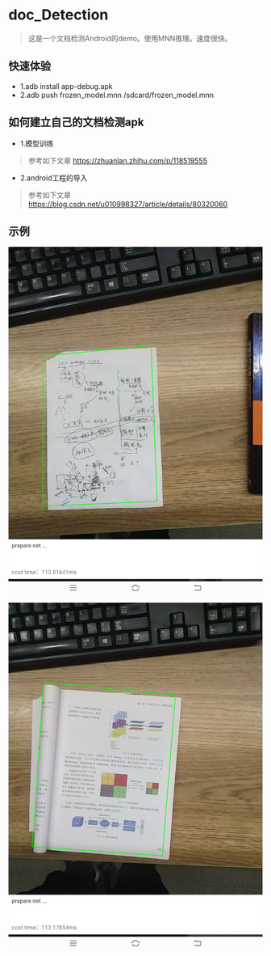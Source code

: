 # doc_Detection

>这是一个文档检测Android的demo。使用MNN推理。速度很快。

## 快速体验
- 1.adb install app-debug.apk
- 2.adb push frozen_model.mnn /sdcard/frozen_model.mnn

## 如何建立自己的文档检测apk
- 1.模型训练
>参考如下文章
https://zhuanlan.zhihu.com/p/118519555

- 2.android工程的导入
>参考如下文章
https://blog.csdn.net/u010998327/article/details/80320060

## 示例

![1](./pic/1.png)

![2](./pic/2.png)
